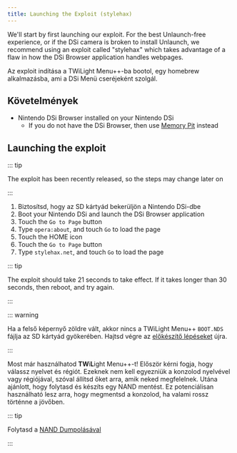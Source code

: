 ```yaml
---
title: Launching the Exploit (stylehax)
---
```


We'll start by first launching our exploit. For the best Unlaunch-free experience, or if the DSi camera is broken to install Unlaunch, we recommend using an exploit called "stylehax" which takes advantage of a flaw in how the DSi Browser application handles webpages.

Az exploit indítása a TWiLight Menu++-ba bootol, egy homebrew alkalmazásba, ami a DSi Menü cseréjeként szolgál.


## Követelmények

- Nintendo DSi Browser installed on your Nintendo DSi
   - If you do not have the DSi Browser, then use [Memory Pit](launching-the-exploit.html) instead


## Launching the exploit

::: tip

The exploit has been recently released, so the steps may change later on

:::

1. Biztosítsd, hogy az SD kártyád bekerüljön a Nintendo DSi-dbe
1. Boot your Nintendo DSi and launch the DSi Browser application
1. Touch the `Go to Page` button
1. Type `opera:about`, and touch `Go` to load the page
1. Touch the HOME icon
1. Touch the `Go to Page` button
1. Type `stylehax.net`, and touch `Go` to load the page

::: tip

The exploit should take 21 seconds to take effect. If it takes longer than 30 seconds, then reboot, and try again.

:::

::: warning

Ha a felső képernyő zöldre vált, akkor nincs a TWiLight Menu++ `BOOT.NDS` fájlja az SD kártyád gyökerében. Hajtsd végre az [előkészítő lépéseket](get-started.html#section-i-prep-work) újra.

:::

Most már használhatod **TW**i**L**ight Menu++-t! Először kérni fogja, hogy válassz nyelvet és régiót. Ezeknek nem kell egyezniük a konzolod nyelvével vagy régiójával, szóval állítsd őket arra, amik neked megfelelnek. Utána ajánlott, hogy folytasd és készíts egy NAND mentést. Ez potenciálisan használható lesz arra, hogy megmentsd a konzolod, ha valami rossz történne a jövőben.

::: tip

Folytasd a [NAND Dumpolásával](dumping-nand.html)

:::
